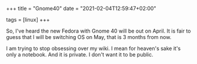 +++
title = "Gnome40"
date = "2021-02-04T12:59:47+02:00"

tags = [linux]
+++

So, I've heard the new Fedora with Gnome 40 will be out on April. It is fair to guess that I will be switching OS on May, that is 3 months from now.

I am trying to stop obsessing over my wiki. I mean for heaven's sake it's only a notebook. And it is private. I don't want it to be public.